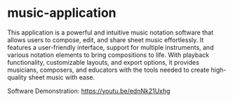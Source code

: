 # music-application
This application is a powerful and intuitive music notation software that allows users to compose, edit, and share sheet music effortlessly. It features a user-friendly interface, support for multiple instruments, and various notation elements to bring compositions to life. With playback functionality, customizable layouts, and export options, it provides musicians, composers, and educators with the tools needed to create high-quality sheet music with ease.

Software Demonstration: https://youtu.be/ednNk21Uxhg
